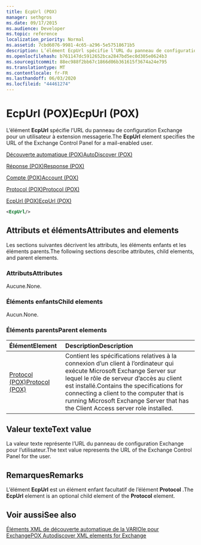 ```yaml
---
title: EcpUrl (POX)
manager: sethgros
ms.date: 09/17/2015
ms.audience: Developer
ms.topic: reference
localization_priority: Normal
ms.assetid: 7cbd6076-9981-4c65-a296-5e57518671b5
description: L’élément EcpUrl spécifie l’URL du panneau de configuration Exchange pour un utilisateur à extension messagerie.
ms.openlocfilehash: b761147dc5912652bca2847bd5ec0d305e0624b3
ms.sourcegitcommit: 88ec988f2bb67c1866d06b361615f3674a24e795
ms.translationtype: MT
ms.contentlocale: fr-FR
ms.lasthandoff: 06/03/2020
ms.locfileid: "44461274"
---
```

# <a name="ecpurl-pox"></a><span data-ttu-id="2431f-103">EcpUrl (POX)</span><span class="sxs-lookup"><span data-stu-id="2431f-103">EcpUrl (POX)</span></span>

<span data-ttu-id="2431f-104">L’élément **EcpUrl** spécifie l’URL du panneau de configuration Exchange pour un utilisateur à extension messagerie.</span><span class="sxs-lookup"><span data-stu-id="2431f-104">The **EcpUrl** element specifies the URL of the Exchange Control Panel for a mail-enabled user.</span></span> 
  
[<span data-ttu-id="2431f-105">Découverte automatique (POX)</span><span class="sxs-lookup"><span data-stu-id="2431f-105">AutoDiscover (POX)</span></span>](autodiscover-pox.md)
  
[<span data-ttu-id="2431f-106">Réponse (POX)</span><span class="sxs-lookup"><span data-stu-id="2431f-106">Response (POX)</span></span>](response-pox.md)
  
[<span data-ttu-id="2431f-107">Compte (POX)</span><span class="sxs-lookup"><span data-stu-id="2431f-107">Account (POX)</span></span>](account-pox.md)
  
[<span data-ttu-id="2431f-108">Protocol (POX)</span><span class="sxs-lookup"><span data-stu-id="2431f-108">Protocol (POX)</span></span>](protocol-pox.md)
  
[<span data-ttu-id="2431f-109">EcpUrl (POX)</span><span class="sxs-lookup"><span data-stu-id="2431f-109">EcpUrl (POX)</span></span>](ecpurl-pox.md)
  
```XML
<EcpUrl/>
```

## <a name="attributes-and-elements"></a><span data-ttu-id="2431f-110">Attributs et éléments</span><span class="sxs-lookup"><span data-stu-id="2431f-110">Attributes and elements</span></span>

<span data-ttu-id="2431f-111">Les sections suivantes décrivent les attributs, les éléments enfants et les éléments parents.</span><span class="sxs-lookup"><span data-stu-id="2431f-111">The following sections describe attributes, child elements, and parent elements.</span></span>
  
### <a name="attributes"></a><span data-ttu-id="2431f-112">Attributs</span><span class="sxs-lookup"><span data-stu-id="2431f-112">Attributes</span></span>

<span data-ttu-id="2431f-113">Aucune.</span><span class="sxs-lookup"><span data-stu-id="2431f-113">None.</span></span>
  
### <a name="child-elements"></a><span data-ttu-id="2431f-114">Éléments enfants</span><span class="sxs-lookup"><span data-stu-id="2431f-114">Child elements</span></span>

<span data-ttu-id="2431f-115">Aucun.</span><span class="sxs-lookup"><span data-stu-id="2431f-115">None.</span></span>
  
### <a name="parent-elements"></a><span data-ttu-id="2431f-116">Éléments parents</span><span class="sxs-lookup"><span data-stu-id="2431f-116">Parent elements</span></span>

|<span data-ttu-id="2431f-117">**Élément**</span><span class="sxs-lookup"><span data-stu-id="2431f-117">**Element**</span></span>|<span data-ttu-id="2431f-118">**Description**</span><span class="sxs-lookup"><span data-stu-id="2431f-118">**Description**</span></span>|
|:-----|:-----|
|[<span data-ttu-id="2431f-119">Protocol (POX)</span><span class="sxs-lookup"><span data-stu-id="2431f-119">Protocol (POX)</span></span>](protocol-pox.md) <br/> |<span data-ttu-id="2431f-120">Contient les spécifications relatives à la connexion d’un client à l’ordinateur qui exécute Microsoft Exchange Server sur lequel le rôle de serveur d’accès au client est installé.</span><span class="sxs-lookup"><span data-stu-id="2431f-120">Contains the specifications for connecting a client to the computer that is running Microsoft Exchange Server that has the Client Access server role installed.</span></span>  <br/> |
   
## <a name="text-value"></a><span data-ttu-id="2431f-121">Valeur texte</span><span class="sxs-lookup"><span data-stu-id="2431f-121">Text value</span></span>

<span data-ttu-id="2431f-122">La valeur texte représente l’URL du panneau de configuration Exchange pour l’utilisateur.</span><span class="sxs-lookup"><span data-stu-id="2431f-122">The text value represents the URL of the Exchange Control Panel for the user.</span></span>
  
## <a name="remarks"></a><span data-ttu-id="2431f-123">Remarques</span><span class="sxs-lookup"><span data-stu-id="2431f-123">Remarks</span></span>

<span data-ttu-id="2431f-124">L’élément **EcpUrl** est un élément enfant facultatif de l’élément **Protocol** .</span><span class="sxs-lookup"><span data-stu-id="2431f-124">The **EcpUrl** element is an optional child element of the **Protocol** element.</span></span> 
  
## <a name="see-also"></a><span data-ttu-id="2431f-125">Voir aussi</span><span class="sxs-lookup"><span data-stu-id="2431f-125">See also</span></span>



[<span data-ttu-id="2431f-126">Éléments XML de découverte automatique de la VARIOle pour Exchange</span><span class="sxs-lookup"><span data-stu-id="2431f-126">POX Autodiscover XML elements for Exchange</span></span>](pox-autodiscover-xml-elements-for-exchange.md)

